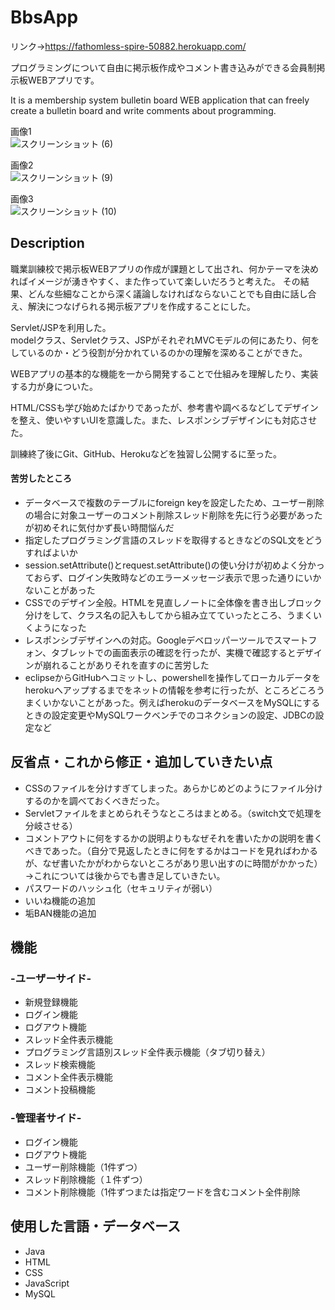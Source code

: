 # BbsApp  


リンク→https://fathomless-spire-50882.herokuapp.com/  


プログラミングについて自由に掲示板作成やコメント書き込みができる会員制掲示板WEBアプリです。  


It is a membership system bulletin board WEB application that can freely create a bulletin board and write comments about programming.

画像1  
![スクリーンショット (6)](https://user-images.githubusercontent.com/61927393/77175597-3ae0ac80-6b06-11ea-81db-d3c69f1393b3.png)

画像2  
![スクリーンショット (9)](https://user-images.githubusercontent.com/61927393/77176432-7334ba80-6b07-11ea-9815-6c67c17751b9.png)

画像3  
![スクリーンショット (10)](https://user-images.githubusercontent.com/61927393/77176451-7af45f00-6b07-11ea-8309-fa64f594f71c.png)



## Description  
職業訓練校で掲示板WEBアプリの作成が課題として出され、何かテーマを決めればイメージが湧きやすく、また作っていて楽しいだろうと考えた。
その結果、どんな些細なことから深く議論しなければならないことでも自由に話し合え、解決につなげられる掲示板アプリを作成することにした。


Servlet/JSPを利用した。    
modelクラス、Servletクラス、JSPがそれぞれMVCモデルの何にあたり、何をしているのか・どう役割が分かれているのかの理解を深めることができた。

WEBアプリの基本的な機能を一から開発することで仕組みを理解したり、実装する力が身についた。  

HTML/CSSも学び始めたばかりであったが、参考書や調べるなどしてデザインを整え、使いやすいUIを意識した。また、レスポンシブデザインにも対応させた。 

訓練終了後にGit、GitHub、Herokuなどを独習し公開するに至った。


#### 苦労したところ
<ul>
  <li>データベースで複数のテーブルにforeign keyを設定したため、ユーザー削除の場合に対象ユーザーのコメント削除スレッド削除を先に行う必要があったが初めそれに気付かず長い時間悩んだ</li>
  <li>指定したプログラミング言語のスレッドを取得するときなどのSQL文をどうすればよいか</li>
  <li>session.setAttribute()とrequest.setAttribute()の使い分けが初めよく分かっておらず、ログイン失敗時などのエラーメッセージ表示で思った通りにいかないことがあった</li>
  <li>CSSでのデザイン全般。HTMLを見直しノートに全体像を書き出しブロック分けをして、クラス名の記入もしてから組み立てていったところ、うまくいくようになった</li>
  <li>レスポンシブデザインへの対応。Googleデベロッパーツールでスマートフォン、タブレットでの画面表示の確認を行ったが、実機で確認するとデザインが崩れることがありそれを直すのに苦労した</li>
  <li>eclipseからGitHubへコミットし、powershellを操作してローカルデータをherokuへアップするまでをネットの情報を参考に行ったが、ところどころうまくいかないことがあった。例えばherokuのデータベースをMySQLにするときの設定変更やMySQLワークベンチでのコネクションの設定、JDBCの設定など</li>
</ul>

## 反省点・これから修正・追加していきたい点  
<ul>
  <li>CSSのファイルを分けすぎてしまった。あらかじめどのようにファイル分けするのかを調べておくべきだった。</li>
  <li>Servletファイルをまとめられそうなところはまとめる。（switch文で処理を分岐させる）</li>
  <li>コメントアウトに何をするかの説明よりもなぜそれを書いたかの説明を書くべきであった。（自分で見返したときに何をするかはコードを見ればわかるが、なぜ書いたかがわからないところがあり思い出すのに時間がかかった）→これについては後からでも書き足していきたい。</li>
  <li>パスワードのハッシュ化（セキュリティが弱い）</li>
  <li>いいね機能の追加</li>
  <li>垢BAN機能の追加</li>
</ul>

## 機能  
### -ユーザーサイド-  
<ul>
  <li>新規登録機能</li>
  <li>ログイン機能</li>
  <li>ログアウト機能</li>
  <li>スレッド全件表示機能</li>
  <li>プログラミング言語別スレッド全件表示機能（タブ切り替え）</li>
  <li>スレッド検索機能</li>
  <li>コメント全件表示機能</li>
  <li>コメント投稿機能</li>
</ul>


### -管理者サイド-
<ul>
  <li>ログイン機能</li>
  <li>ログアウト機能</li>
  <li>ユーザー削除機能（1件ずつ）</li>
  <li>スレッド削除機能（１件ずつ）</li>
  <li>コメント削除機能（1件ずつまたは指定ワードを含むコメント全件削除</li>
</ul>


## 使用した言語・データベース
<ul>
  <li>Java</li>
  <li>HTML</li>
  <li>CSS</li>
  <li>JavaScript</li>
  <li>MySQL</li>
</ul>


